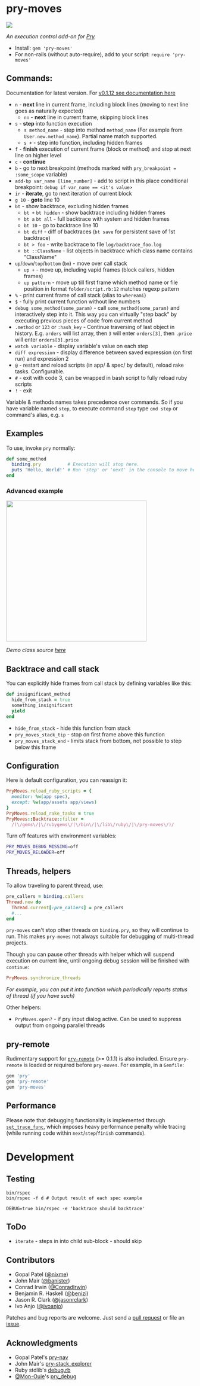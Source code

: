 # pry-moves

![](https://ruby-gem-downloads-badge.herokuapp.com/pry-moves?type=total)

_An execution control add-on for [Pry][pry]._

* Install: `gem 'pry-moves'`
* For non-rails (without auto-require), add to your script: `require 'pry-moves'`

## Commands:

Documentation for latest version. For [v0.1.12 see documentation here](https://github.com/garmoshka-mo/pry-moves/tree/v0.1.12#commands)

* `n` - **next** line in current frame, including block lines (moving to next line goes as naturally expected)
  * `nn` - **next** line in current frame, skipping block lines
* `s` - **step** into function execution
  * `s method_name` - step into method `method_name` (For example from `User.new.method_name`). Partial name match supported.
  * `s +` - step into function, including hidden frames
* `f` - **finish** execution of current frame (block or method) and stop at next line on higher level
* `c` - **continue**
* `b` - go to next breakpoint (methods marked with `pry_breakpoint = :some_scope` variable)
* `add-bp var_name [line_number]` - add to script in this place conditional breakpoint: `debug if var_name == <it's value>`
* `ir` - **iterate**, go to next iteration of current block
* `g 10` - **goto** line 10
* `bt` - show backtrace, excluding hidden frames
  * `bt +` `bt hidden` - show backtrace including hidden frames
  * `bt a` `bt all` - full backtrace with system and hidden frames
  * `bt 10` - go to backtrace line 10
  * `bt diff` - diff of backtraces (`bt save` for persistent save of 1st backtrace)
  * `bt > foo` - write backtrace to file `log/backtrace_foo.log`
  * `bt ::ClassName` - list objects in backtrace which class name contains "ClassName"
* `up`/`down`/`top`/`bottom` (`bm`) - move over call stack
  * `up +` - move up, including vapid frames (block callers, hidden frames)
  * `up pattern` - move up till first frame which method name or file position in format `folder/script.rb:12` matches regexp pattern
* `%` - print current frame of call stack (alias to `whereami`)
* `$` - fully print current function without line numbers
* `debug some_method(some_param)` - call `some_method(some_param)` and interactively step into it. This way you can virtually "step back" by executing previous pieces of code from current method
* `.method` or `123` or `:hash_key` - Continue traversing of last object in history. E.g. `orders` will list array, then `3` will enter `orders[3]`, then `.price` will enter `orders[3].price`
* `watch variable` - display variable's value on each step
* `diff expression` - display difference between saved expression (on first run) and expression 2
* `@` - restart and reload scripts (in app/ & spec/ by default), reload rake tasks. Configurable.
* `#` - exit with code 3, can be wrapped in bash script to fully reload ruby scripts
* `!` - exit

Variable & methods names takes precedence over commands. 
So if you have variable named `step`, to execute command `step` type `cmd step` or command's alias, e.g. `s` 

## Examples

To use, invoke `pry` normally:

```ruby
def some_method
  binding.pry          # Execution will stop here.
  puts 'Hello, World!' # Run 'step' or 'next' in the console to move here.
end
```

### Advanced example

<img src="https://user-images.githubusercontent.com/2452269/27320748-37afe7de-55a0-11e7-8b8f-ae05bcb02f37.jpg" width="377">

_Demo class source [here](https://github.com/garmoshka-mo/pry-moves/issues/1)_

## Backtrace and call stack

You can explicitly hide frames from call stack by defining variables like this:

```ruby
def insignificant_method
  hide_from_stack = true
  something_insignificant
  yield
end
```

* `hide_from_stack` - hide this function from stack
* `pry_moves_stack_tip` -  stop on first frame above this function  
* `pry_moves_stack_end` - limits stack from bottom, not possible to step below this frame  

## Configuration

Here is default configuration, you can reassign it:
```ruby
PryMoves.reload_ruby_scripts = {
  monitor: %w(app spec),
  except: %w(app/assets app/views)
}
PryMoves.reload_rake_tasks = true
PryMoves::Backtrace::filter =
  /(\/gems\/|\/rubygems\/|\/bin\/|\/lib\/ruby\/|\/pry-moves\/)/
```

Turn off features with environment variables:
```bash
PRY_MOVES_DEBUG_MISSING=off
PRY_MOVES_RELOADER=off
```

## Threads, helpers

To allow traveling to parent thread, use:

```ruby
pre_callers = binding.callers
Thread.new do
  Thread.current[:pre_callers] = pre_callers
  #...
end
```

`pry-moves` can't stop other threads on `binding.pry`, so they will continue to run.
This makes `pry-moves` not always suitable for debugging of multi-thread projects.

Though you can pause other threads with helper which will suspend execution on current line,
until ongoing debug session will be finished with `continue`:

```ruby
PryMoves.synchronize_threads
```

_For example, you can put it into function which periodically reports status of thread (if you have such)_

Other helpers:
* `PryMoves.open?` - if pry input dialog active. Can be used to suppress output from ongoing parallel threads 

## pry-remote

Rudimentary support for [`pry-remote`][pry-remote] (>= 0.1.1) is also included.
Ensure `pry-remote` is loaded or required before `pry-moves`. For example, in a
`Gemfile`:

```ruby
gem 'pry'
gem 'pry-remote'
gem 'pry-moves'
```

## Performance

Please note that debugging functionality is implemented through
[`set_trace_func`][set_trace_func], which imposes heavy performance penalty while tracing
(while running code within `next`/`step`/`finish` commands).

# Development

## Testing

```
bin/rspec
bin/rspec -f d # Output result of each spec example

DEBUG=true bin/rspec -e 'backtrace should backtrace'
```

## ToDo

* `iterate` - steps in into child sub-block - should skip

## Contributors

* Gopal Patel ([@nixme](https://github.com/nixme))
* John Mair ([@banister](https://github.com/banister))
* Conrad Irwin ([@ConradIrwin](https://github.com/ConradIrwin))
* Benjamin R. Haskell ([@benizi](https://github.com/benizi))
* Jason R. Clark ([@jasonrclark](https://github.com/jasonrclark))
* Ivo Anjo ([@ivoanjo](https://github.com/ivoanjo))

Patches and bug reports are welcome. Just send a [pull request][pullrequests] or
file an [issue][issues]. 

## Acknowledgments

* Gopal Patel's [pry-nav](https://github.com/nixme/pry-nav)
* John Mair's [pry-stack_explorer](https://github.com/pry/pry-stack_explorer)
* Ruby stdlib's [debug.rb][debug.rb]
* [@Mon-Ouie][Mon-Ouie]'s [pry_debug][pry_debug]

[pry]:            http://pryrepl.org/
[pry-remote]:     https://github.com/Mon-Ouie/pry-remote
[set_trace_func]: http://www.ruby-doc.org/core-1.9.3/Kernel.html#method-i-set_trace_func
[pullrequests]:   https://github.com/garmoshka-mo/pry-moves/pulls
[issues]:         https://github.com/garmoshka-mo/pry-moves/issues
[debug.rb]:       https://github.com/ruby/ruby/blob/trunk/lib/debug.rb
[Mon-Ouie]:       https://github.com/Mon-Ouie
[pry_debug]:      https://github.com/Mon-Ouie/pry_debug
[pry-byebug]:     https://github.com/deivid-rodriguez/pry-byebug
